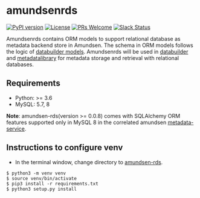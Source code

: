 # amundsenrds
[![PyPI version](https://badge.fury.io/py/amundsen-rds.svg)](https://badge.fury.io/py/amundsen-rds)
[![License](https://img.shields.io/:license-Apache%202-blue.svg)](LICENSE)
[![PRs Welcome](https://img.shields.io/badge/PRs-welcome-brightgreen.svg)](https://img.shields.io/badge/PRs-welcome-brightgreen.svg)
[![Slack Status](https://img.shields.io/badge/slack-join_chat-white.svg?logo=slack&style=social)](https://amundsenworkspace.slack.com/join/shared_invite/enQtNTk2ODQ1NDU1NDI0LTc3MzQyZmM0ZGFjNzg5MzY1MzJlZTg4YjQ4YTU0ZmMxYWU2MmVlMzhhY2MzMTc1MDg0MzRjNTA4MzRkMGE0Nzk)

Amundsenrds contains ORM models to support relational database as metadata backend store in Amundsen.
The schema in ORM models follows the logic of [databuilder models](https://github.com/amundsen-io/amundsendatabuilder/tree/master/databuilder/models).
Amundsenrds will be used in [databuilder](https://github.com/amundsen-io/amundsendatabuilder) and [metadatalibrary](https://github.com/amundsen-io/amundsenmetadatalibrary) for metadata storage and retrieval with relational databases.

## Requirements
- Python: >= 3.6
- MySQL: 5.7, 8
  
**Note**: amundsen-rds(version >= 0.0.8) comes with SQLAlchemy ORM features supported only in MySQL 8 in the correlated amundsen [metadata-service](https://github.com/amundsen-io/amundsen/tree/main/metadata).
## Instructions to configure venv
- In the terminal window, change directory to [amundsen-rds](https://github.com/amundsen-io/amundsenrds]).
```
$ python3 -m venv venv
$ source venv/bin/activate  
$ pip3 install -r requirements.txt
$ python3 setup.py install
```

